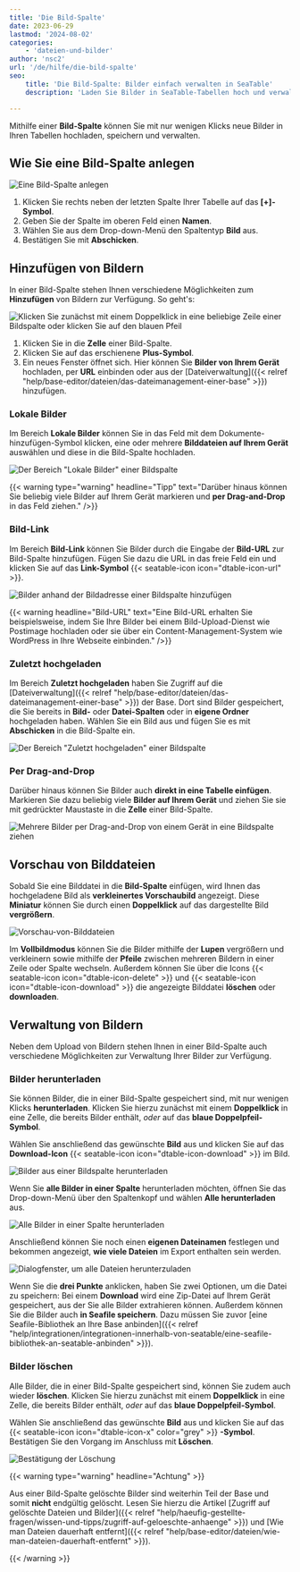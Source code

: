```yaml
---
title: 'Die Bild-Spalte'
date: 2023-06-29
lastmod: '2024-08-02'
categories:
    - 'dateien-und-bilder'
author: 'nsc2'
url: '/de/hilfe/die-bild-spalte'
seo:
    title: 'Die Bild-Spalte: Bilder einfach verwalten in SeaTable'
    description: 'Laden Sie Bilder in SeaTable-Tabellen hoch und verwalten Sie sie bequem. Bilddateien hinzufügen per Upload, URL, Drag-and-Drop und Dateiverwaltung – inklusive Vorschau und Download.'

---
```


Mithilfe einer **Bild-Spalte** können Sie mit nur wenigen Klicks neue Bilder in Ihren Tabellen hochladen, speichern und verwalten.

## Wie Sie eine Bild-Spalte anlegen

![Eine Bild-Spalte anlegen](images/create-image-column.gif)

1. Klicken Sie rechts neben der letzten Spalte Ihrer Tabelle auf das **\[+\]-Symbol**.
2. Geben Sie der Spalte im oberen Feld einen **Namen**.
3. Wählen Sie aus dem Drop-down-Menü den Spaltentyp **Bild** aus.
4. Bestätigen Sie mit **Abschicken**.

## Hinzufügen von Bildern

In einer Bild-Spalte stehen Ihnen verschiedene Möglichkeiten zum **Hinzufügen** von Bildern zur Verfügung. So geht's:

![Klicken Sie zunächst mit einem Doppelklick in eine beliebige Zeile einer Bildspalte oder klicken Sie auf den blauen Pfeil](images/open-image-column.png)

1. Klicken Sie in die **Zelle** einer Bild-Spalte.
2. Klicken Sie auf das erschienene **Plus-Symbol**.
3. Ein neues Fenster öffnet sich. Hier können Sie **Bilder von Ihrem Gerät** hochladen, per **URL** einbinden oder aus der [Dateiverwaltung]({{< relref "help/base-editor/dateien/das-dateimanagement-einer-base" >}}) hinzufügen.

### Lokale Bilder

Im Bereich **Lokale Bilder** können Sie in das Feld mit dem Dokumente-hinzufügen-Symbol klicken, eine oder mehrere **Bilddateien auf Ihrem Gerät** auswählen und diese in die Bild-Spalte hochladen.

![Der Bereich "Lokale Bilder" einer Bildspalte](images/image-column-local-images.png)

{{< warning  type="warning" headline="Tipp"  text="Darüber hinaus können Sie beliebig viele Bilder auf Ihrem Gerät markieren und **per Drag-and-Drop** in das Feld ziehen." />}}

### Bild-Link

Im Bereich **Bild-Link** können Sie Bilder durch die Eingabe der **Bild-URL** zur Bild-Spalte hinzufügen. Fügen Sie dazu die URL in das freie Feld ein und klicken Sie auf das **Link-Symbol** {{< seatable-icon icon="dtable-icon-url" >}}.

![Bilder anhand der Bildadresse einer Bildspalte hinzufügen ](images/image-link-image-column.png)

{{< warning  headline="Bild-URL"  text="Eine Bild-URL erhalten Sie beispielsweise, indem Sie Ihre Bilder bei einem Bild-Upload-Dienst wie Postimage hochladen oder sie über ein Content-Management-System wie WordPress in Ihre Webseite einbinden." />}}

### Zuletzt hochgeladen

Im Bereich **Zuletzt hochgeladen** haben Sie Zugriff auf die [Dateiverwaltung]({{< relref "help/base-editor/dateien/das-dateimanagement-einer-base" >}}) der Base. Dort sind Bilder gespeichert, die Sie bereits in **Bild-** oder **Datei-Spalten** oder in **eigene Ordner** hochgeladen haben. Wählen Sie ein Bild aus und fügen Sie es mit **Abschicken** in die Bild-Spalte ein.

![Der Bereich "Zuletzt hochgeladen" einer Bildspalte](images/recently-uploaded-images-image-column.png)

### Per Drag-and-Drop

Darüber hinaus können Sie Bilder auch **direkt in eine Tabelle einfügen**. Markieren Sie dazu beliebig viele **Bilder auf Ihrem Gerät** und ziehen Sie sie mit gedrückter Maustaste in die **Zelle** einer Bild-Spalte.

![Mehrere Bilder per Drag-and-Drop von einem Gerät in eine Bildspalte ziehen](images/drag-and-drop-files-into-file-column.gif)

## Vorschau von Bilddateien

Sobald Sie eine Bilddatei in die **Bild-Spalte** einfügen, wird Ihnen das hochgeladene Bild als **verkleinertes Vorschaubild** angezeigt. Diese **Miniatur** können Sie durch einen **Doppelklick** auf das dargestellte Bild **vergrößern**.

![Vorschau-von-Bilddateien](images/Vorschau-von-Bilddateien.gif)

Im **Vollbildmodus** können Sie die Bilder mithilfe der **Lupen** vergrößern und verkleinern sowie mithilfe der **Pfeile** zwischen mehreren Bildern in einer Zeile oder Spalte wechseln. Außerdem können Sie über die Icons {{< seatable-icon icon="dtable-icon-delete" >}} und {{< seatable-icon icon="dtable-icon-download" >}} die angezeigte Bilddatei **löschen** oder **downloaden**.

## Verwaltung von Bildern

Neben dem Upload von Bildern stehen Ihnen in einer Bild-Spalte auch verschiedene Möglichkeiten zur Verwaltung Ihrer Bilder zur Verfügung.

### Bilder herunterladen

Sie können Bilder, die in einer Bild-Spalte gespeichert sind, mit nur wenigen Klicks **herunterladen**. Klicken Sie hierzu zunächst mit einem **Doppelklick** in eine Zelle, die bereits Bilder enthält, _oder_ auf das **blaue Doppelpfeil-Symbol**.

Wählen Sie anschließend das gewünschte **Bild** aus und klicken Sie auf das **Download-Icon** {{< seatable-icon icon="dtable-icon-download" >}} im Bild.

![Bilder aus einer Bildspalte herunterladen](images/Dana-White.jpg)

Wenn Sie **alle Bilder in einer Spalte** herunterladen möchten, öffnen Sie das Drop-down-Menü über den Spaltenkopf und wählen **Alle herunterladen** aus.

![Alle Bilder in einer Spalte herunterladen](images/Download-all-images.png)

Anschließend können Sie noch einen **eigenen Dateinamen** festlegen und bekommen angezeigt, **wie viele Dateien** im Export enthalten sein werden.

![Dialogfenster, um alle Dateien herunterzuladen](images/Download-all-files-dialog.png)

Wenn Sie die **drei Punkte** anklicken, haben Sie zwei Optionen, um die Datei zu speichern: Bei einem **Download** wird eine Zip-Datei auf Ihrem Gerät gespeichert, aus der Sie alle Bilder extrahieren können. Außerdem können Sie die Bilder auch **in Seafile speichern**. Dazu müssen Sie zuvor [eine Seafile-Bibliothek an Ihre Base anbinden]({{< relref "help/integrationen/integrationen-innerhalb-von-seatable/eine-seafile-bibliothek-an-seatable-anbinden" >}}).

### Bilder löschen

Alle Bilder, die in einer Bild-Spalte gespeichert sind, können Sie zudem auch wieder **löschen**. Klicken Sie hierzu zunächst mit einem **Doppelklick** in eine Zelle, die bereits Bilder enthält, _oder_ auf das **blaue Doppelpfeil-Symbol**.

Wählen Sie anschließend das gewünschte **Bild** aus und klicken Sie auf das {{< seatable-icon icon="dtable-icon-x" color="grey" >}} **-Symbol**. Bestätigen Sie den Vorgang im Anschluss mit **Löschen**.

![Bestätigung der Löschung](images/confirm-delete.jpg)

{{< warning  type="warning" headline="Achtung" >}}

Aus einer Bild-Spalte gelöschte Bilder sind weiterhin Teil der Base und somit **nicht** endgültig gelöscht. Lesen Sie hierzu die Artikel [Zugriff auf gelöschte Dateien und Bilder]({{< relref "help/haeufig-gestellte-fragen/wissen-und-tipps/zugriff-auf-geloeschte-anhaenge" >}}) und [Wie man Dateien dauerhaft entfernt]({{< relref "help/base-editor/dateien/wie-man-dateien-dauerhaft-entfernt" >}}).

{{< /warning >}}
